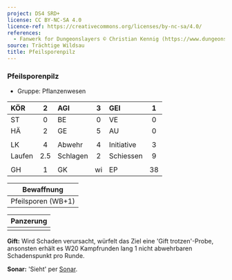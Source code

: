 ```yaml
---
project: DS4 SRD+
license: CC BY-NC-SA 4.0
licence-ref: https://creativecommons.org/licenses/by-nc-sa/4.0/
references: 
  - Fanwerk for Dungeonslayers © Christian Kennig (https://www.dungeonslayers.net/)
source: Trächtige Wildsau
title: Pfeilsporenpilz
---
```


### Pfeilsporenpilz

- Gruppe: Pflanzenwesen

| KÖR    |  2  | AGI      |  3  | GEI        |  1  |
| :----- | :-: | :------- | :-: | :--------- | :-: |
| ST     |  0  | BE       |  0  | VE         |  0  |
| HÄ     |  2  | GE       |  5  | AU         |  0  |
|        |     |          |     |            |     |
| LK     |  4  | Abwehr   |  4  | Initiative |  3  |
| Laufen | 2.5 | Schlagen |  2  | Schiessen  |  9  |
|        |     |          |     |            |     |
| GH     |  1  | GK       | wi  | EP         | 38  |

|     Bewaffnung     |
| :----------------: |
| Pfeilsporen (WB+1) |

| Panzerung |
| :-------: |
|           |

**Gift:** Wird Schaden verursacht, würfelt das Ziel eine 'Gift trotzen'-Probe, ansonsten erhält es W20 Kampfrunden lang 1 nicht abwehrbaren Schadenspunkt pro Runde.

**Sonar:** 'Sieht' per [Sonar](../../fanwerk/zauber/sonar.md).

